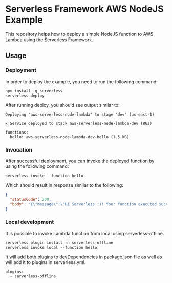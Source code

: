 # Serverless Framework AWS NodeJS Example

This repository helps how to deploy a simple NodeJS function to AWS Lambda using the Serverless Framework.

## Usage

### Deployment

In order to deploy the example, you need to run the following command:

```
npm install -g serverless
serverless deploy
```

After running deploy, you should see output similar to:

```
Deploying "aws-serverless-node-lambda" to stage "dev" (us-east-1)

✔ Service deployed to stack aws-serverless-node-lambda-dev (86s)

functions:
  hello: aws-serverless-node-lambda-dev-hello (1.5 kB)
```

### Invocation

After successful deployment, you can invoke the deployed function by using the following command:

```
serverless invoke --function hello
```

Which should result in response similar to the following:

```json
{
  "statusCode": 200,
  "body": "{\"message\":\"Hi Serverless :)! Your function executed successfully!\"}"
}
```

### Local development

It is possible to invoke Lambda function from local using serverless-offline.

```
serverless plugin install -n serverless-offline
serverless invoke local --function hello
```

It will add both plugins to devDependencies in package.json file as well as will add it to plugins in serverless.yml.

```
plugins:
  - serverless-offline
```

